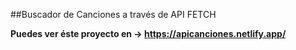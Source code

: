 ##Buscador de Canciones a través de API FETCH

**Puedes ver éste proyecto en -> https://apicanciones.netlify.app/**